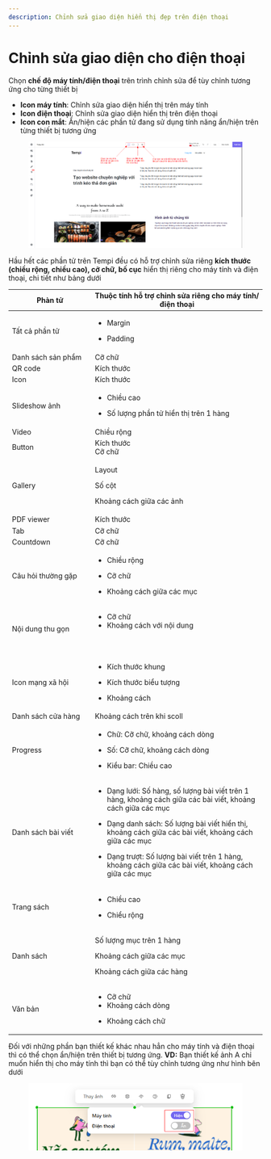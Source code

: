```yaml
---
description: Chỉnh sửa giao diện hiển thị đẹp trên điện thoại
---
```


# Chỉnh sửa giao diện cho điện thoại

Chọn **chế độ máy tính/điện thoại** trên trình chỉnh sửa để tùy chỉnh tương ứng cho từng thiết bị

* **Icon máy tính**: Chỉnh sửa giao diện hiển thị trên máy tính
* **Icon điện thoại**: Chỉnh sửa giao diện hiển thị trên điện thoại
* **Icon con mắt**: Ẩn/hiện các phần tử đang sử dụng tính năng ẩn/hiện trên từng thiết bị tương ứng

<figure><img src="../.gitbook/assets/image (5).png" alt=""><figcaption></figcaption></figure>

Hầu hết các phần tử trên Tempi đều có hỗ trợ chỉnh sửa riêng **kích thước (chiều rộng, chiều cao), cỡ chữ, bố cục** hiển thị riêng cho máy tính và điện thoại, chi tiết như bảng dưới

<table><thead><tr><th width="183">Phàn tử</th><th width="433">Thuộc tính hỗ trợ chỉnh sửa riêng cho máy tính/điện thoại</th></tr></thead><tbody><tr><td>Tất cả phần tử</td><td><p></p><ul><li>Margin</li></ul><ul><li>Padding</li></ul></td></tr><tr><td>Danh sách sản phẩm</td><td>Cỡ chữ</td></tr><tr><td>QR code</td><td>Kích thước</td></tr><tr><td>Icon</td><td>Kích thước<br></td></tr><tr><td>Slideshow ảnh</td><td><p></p><ul><li>Chiều cao</li></ul><ul><li>Số lượng phần tử hiển thị trên 1 hàng</li></ul></td></tr><tr><td>Video</td><td>Chiều rộng</td></tr><tr><td>Button</td><td>Kích thước<br>Cỡ chữ</td></tr><tr><td>Gallery</td><td><p>Layout</p><p>Số cột</p><p>Khoảng cách giữa các ảnh</p></td></tr><tr><td>PDF viewer</td><td>Kích thước<br></td></tr><tr><td>Tab</td><td>Cỡ chữ</td></tr><tr><td>Countdown</td><td>Cỡ chữ</td></tr><tr><td>Câu hỏi thường gặp</td><td><p></p><ul><li>Chiều rộng</li></ul><ul><li>Cỡ chữ</li></ul><ul><li>Khoảng cách giữa các mục</li></ul></td></tr><tr><td>Nội dung thu gọn</td><td><ul><li>Cỡ chữ</li><li>Khoảng cách với nội dung</li></ul><p><br></p></td></tr><tr><td>Icon mạng xã hội</td><td><p></p><ul><li>Kích thước khung</li></ul><ul><li>Kích thước biểu tượng</li></ul><ul><li>Khoảng cách</li></ul></td></tr><tr><td>Danh sách cửa hàng</td><td>Khoảng cách trên khi scoll</td></tr><tr><td>Progress</td><td><p></p><ul><li>Chữ: Cỡ chữ, khoảng cách dòng</li></ul><ul><li>Số: Cỡ chữ, khoảng cách dòng</li></ul><ul><li>Kiểu bar: Chiều cao</li></ul></td></tr><tr><td>Danh sách bài viết</td><td><p></p><ul><li>Dạng lưới: Số hàng, số lượng bài viết trên 1 hàng, khoảng cách giữa các bài viết, khoảng cách giữa các mục</li></ul><ul><li>Dạng danh sách: Số lượng bài viết hiển thị, khoảng cách giữa các bài viết, khoảng cách giữa các mục</li></ul><ul><li>Dạng trượt: Số lượng bài viết trên 1 hàng, khoảng cách giữa các bài viết, khoảng cách giữa các mục</li></ul></td></tr><tr><td>Trang sách</td><td><ul><li>Chiều cao</li></ul><ul><li>Chiểu rộng<br></li></ul></td></tr><tr><td>Danh sách</td><td><p>Số lượng mục trên 1 hàng</p><p>Khoảng cách giữa các mục</p><p>Khoảng cách giữa các hàng</p></td></tr><tr><td>Văn bản</td><td><p></p><ul><li>Cỡ chữ</li><li>Khoảng cách dòng</li></ul><ul><li>Khoảng cách chữ</li></ul></td></tr></tbody></table>



Đối với những phần bạn thiết kế khác nhau hẳn cho máy tính và điện thoại thì có thể chọn ẩn/hiện trên thiết bị tương ứng. **VD:** Bạn thiết kế ảnh A chỉ muốn hiển thị cho máy tính thì bạn có thể tùy chỉnh tương ứng như hình bên dưới

<figure><img src="../.gitbook/assets/image (215).png" alt=""><figcaption></figcaption></figure>

